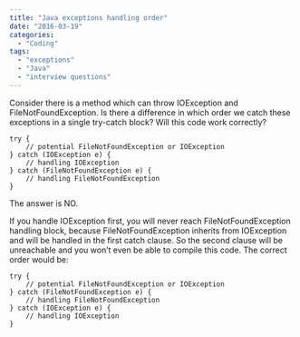 ```yaml
---
title: "Java exceptions handling order"
date: "2016-03-19"
categories:
  - "Coding"
tags:
  - "exceptions"
  - "Java"
  - "interview questions"
---
```


Consider there is a method which can throw IOException and FileNotFoundException. Is there a difference in which order we catch these exceptions in a single try-catch block? Will this code work correctly?

```
try {
    // potential FileNotFoundException or IOException
} catch (IOException e) {
    // handling IOException
} catch (FileNotFoundException e) {
    // handling FileNotFoundException
}
```

The answer is NO.

If you handle IOException first, you will never reach FileNotFoundException handling block, because FileNotFoundException inherits from IOException and will be handled in the first catch clause. So the second clause will be unreachable and you won’t even be able to compile this code. The correct order would be:

```
try {
    // potential FileNotFoundException or IOException
} catch (FileNotFoundException e) {
    // handling FileNotFoundException
} catch (IOException e) {
    // handling IOException
}
```
